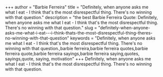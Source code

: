 +++
author = "Barbie Ferreira"
title = "Definitely, when anyone asks me what I eat - I think that's the most disrespectful thing. There's no winning with that question."
description = "the best Barbie Ferreira Quote: Definitely, when anyone asks me what I eat - I think that's the most disrespectful thing. There's no winning with that question."
slug = "definitely-when-anyone-asks-me-what-i-eat---i-think-thats-the-most-disrespectful-thing-theres-no-winning-with-that-question"
keywords = "Definitely, when anyone asks me what I eat - I think that's the most disrespectful thing. There's no winning with that question.,barbie ferreira,barbie ferreira quotes,barbie ferreira quote,barbie ferreira sayings,barbie ferreira saying,quotes, sayings,quote, saying, motivation"
+++
Definitely, when anyone asks me what I eat - I think that's the most disrespectful thing. There's no winning with that question.
